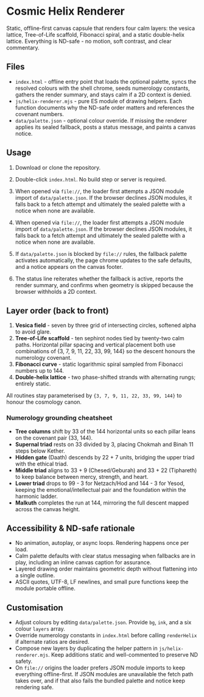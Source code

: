 # Cosmic Helix Renderer

Static, offline-first canvas capsule that renders four calm layers: the vesica lattice, Tree-of-Life scaffold, Fibonacci spiral, and a static double-helix lattice. Everything is ND-safe - no motion, soft contrast, and clear commentary.

## Files
- `index.html` - offline entry point that loads the optional palette, syncs the resolved colours with the shell chrome, seeds numerology constants, gathers the render summary, and stays calm if a 2D context is denied.
- `js/helix-renderer.mjs` - pure ES module of drawing helpers. Each function documents why the ND-safe order matters and references the covenant numbers.
- `data/palette.json` - optional colour override. If missing the renderer applies its sealed fallback, posts a status message, and paints a canvas notice.

## Usage
1. Download or clone the repository.
2. Double-click `index.html`. No build step or server is required.

3. When opened via `file://`, the loader first attempts a JSON module import of `data/palette.json`. If the browser declines JSON modules, it falls back to a fetch attempt and ultimately the sealed palette with a notice when none are available.


3. When opened via `file://`, the loader first attempts a JSON module import of `data/palette.json`. If the browser declines JSON modules, it falls back to a fetch attempt and ultimately the sealed palette with a notice when none are available.

3. If `data/palette.json` is blocked by `file://` rules, the fallback palette activates automatically, the page chrome updates to the safe defaults, and a notice appears on the canvas footer.
4. The status line reiterates whether the fallback is active, reports the render summary, and confirms when geometry is skipped because the browser withholds a 2D context.



## Layer order (back to front)
1. **Vesica field** - seven by three grid of intersecting circles, softened alpha to avoid glare.
2. **Tree-of-Life scaffold** - ten sephirot nodes tied by twenty-two calm paths. Horizontal pillar spacing and vertical placement both use combinations of {3, 7, 9, 11, 22, 33, 99, 144} so the descent honours the numerology covenant.
3. **Fibonacci curve** - static logarithmic spiral sampled from Fibonacci numbers up to 144.
4. **Double-helix lattice** - two phase-shifted strands with alternating rungs; entirely static.

All routines stay parameterised by `{3, 7, 9, 11, 22, 33, 99, 144}` to honour the cosmology canon.

### Numerology grounding cheatsheet
- **Tree columns** shift by 33 of the 144 horizontal units so each pillar leans on the covenant pair (33, 144).
- **Supernal triad** rests on 33 divided by 3, placing Chokmah and Binah 11 steps below Kether.
- **Hidden gate** (Daath) descends by 22 + 7 units, bridging the upper triad with the ethical triad.
- **Middle triad** aligns to 33 + 9 (Chesed/Geburah) and 33 + 22 (Tiphareth) to keep balance between mercy, strength, and heart.
- **Lower triad** drops to 99 - 3 for Netzach/Hod and 144 - 3 for Yesod, keeping the emotional/intellectual pair and the foundation within the harmonic ladder.
- **Malkuth** completes the run at 144, mirroring the full descent mapped across the canvas height.

## Accessibility & ND-safe rationale
- No animation, autoplay, or async loops. Rendering happens once per load.
- Calm palette defaults with clear status messaging when fallbacks are in play, including an inline canvas caption for assurance.
- Layered drawing order maintains geometric depth without flattening into a single outline.
- ASCII quotes, UTF-8, LF newlines, and small pure functions keep the module portable offline.

## Customisation
- Adjust colours by editing `data/palette.json`. Provide `bg`, `ink`, and a six colour `layers` array.
- Override numerology constants in `index.html` before calling `renderHelix` if alternate ratios are desired.
- Compose new layers by duplicating the helper pattern in `js/helix-renderer.mjs`. Keep additions static and well-commented to preserve ND safety.
- On `file://` origins the loader prefers JSON module imports to keep everything offline-first. If JSON modules are unavailable the fetch path takes over, and if that also fails the bundled palette and notice keep rendering safe.
